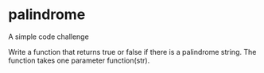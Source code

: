 # palindrome

A simple code challenge

Write a function that returns true or false  if there is a palindrome string. The function takes one parameter function(str).


